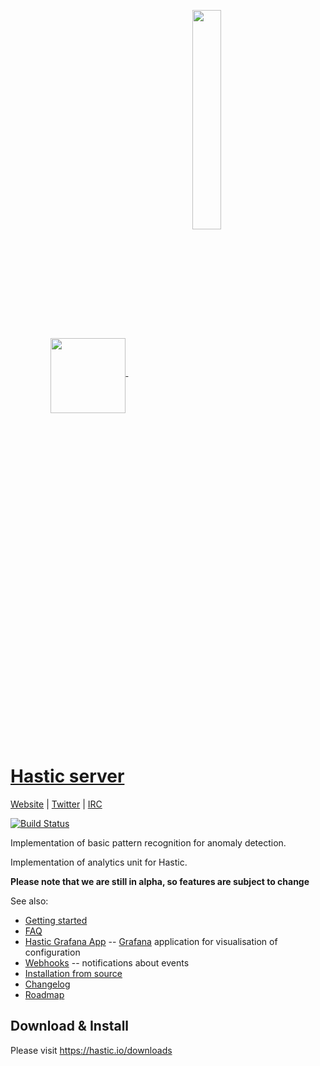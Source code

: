 <p align="center">
  <a href=#hastic-server->
    <img width="auto" align="middle" height="120px" src="https://github.com/hastic/hastic-server/blob/master/images/hastic_server.png" />
    <img hspace="50" align="middle" width="30%" height="30%" src="https://github.com/hastic/hastic-server/blob/master/images/hastic_logo.png" />
  </a>
</p>

[Hastic server](https://hastic.io)
================
[Website](https://hastic.io) |
[Twitter](https://twitter.com/hasticio) | 
[IRC](https://webchat.freenode.net/?channels=#hastic)

[![Build Status](https://travis-ci.org/hastic/hastic-server.svg?branch=master)](https://travis-ci.org/hastic/hastic-server)


Implementation of basic pattern recognition for anomaly detection.

Implementation of analytics unit for Hastic.

**Please note that we are still in alpha, so features are subject to change**

See also:
* [Getting started](https://github.com/hastic/hastic-server/wiki#getting-started)
* [FAQ](https://github.com/hastic/hastic-server/wiki/FAQ)
* [Hastic Grafana App](https://github.com/hastic/hastic-grafana-app) -- [Grafana](https://grafana.com/) application for visualisation of configuration
* [Webhooks](https://github.com/hastic/hastic-server/wiki/Webhooks) -- notifications about events
* [Installation from source](https://github.com/hastic/hastic-server/wiki/Installation-from-source)
* [Changelog](https://github.com/hastic/hastic-server/wiki/Changelog)
* [Roadmap](https://github.com/hastic/hastic-server/wiki/Roadmap)

## Download & Install

Please visit https://hastic.io/downloads

